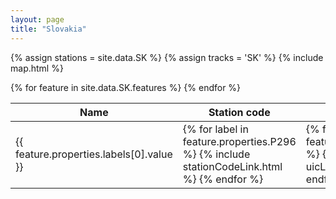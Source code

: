 ```yaml
---
layout: page
title: "Slovakia"
---
```

{% assign stations = site.data.SK %}
{% assign tracks = 'SK' %}
{% include map.html %}

<table>
  <thead>
    <tr>
      <th>Name</th>
      <th>Station code</th>
      <th>UIC</th>
      <th>IBNR</th>
      <th>DB</th>
      <th>Benerail</th>
      <th>SNCF</th>
      <th>IATA</th>
      <th>Trainline</th>
      <th>Wikidata</th>
    </tr>
  </thead>
  <tbody>
    {% for feature in site.data.SK.features %}
      <tr>
        <td
          title="{% for label in feature.properties.labels %}{{ label.value }} ({{ label.lang }})&#013;{% endfor %}">
          {{ feature.properties.labels[0].value }}</td>
        <td>
          {% for label in feature.properties.P296 %}
            {% include stationCodeLink.html %}
          {% endfor %}
        </td>
        <td>
          {% for label in feature.properties.P722 %}
            {% include uicLink.html %}
          {% endfor %}
        </td>
       <td>
          {% for label in feature.properties.P954 %}
           {% include ibnrLink.html %}
          {% endfor %}
        </td>
        <td>
          {% for label in feature.properties.P8671 %}
          <a href="https://iris.noncd.db.de/wbt/js/index.html?bhf={{ label.value }}" target="_blank">
              {{ label.value }}
            </a>
            <br />
            {% endfor %}
        </td>
        <td>{% for label in feature.properties.P8448 %}<a target="_blank" href="https://www.b-europe.com/EN/Booking/Tickets?autoactivatestep2=true&origin={{ label.value }}">{{ label.value }}</a><br />{% endfor %}</td>
        <td>{% for label in feature.properties.P8181 %}{{ label.value }}<br />{% endfor %}</td>
        <td>{% for label in feature.properties.P238 %}
          <a href="https://www.iata.org/en/publications/directories/code-search/?airport.search={{ label.value }}" target="_blank">
            {{ label.value }}
          </a>
        {% endfor %}</td>
        <td>
          {% for label in feature.properties.P6724 %}
          <a href="https://trainline-eu.github.io/stations-studio/#/station/{{ label.value }}" target="_blank">
            {{ label.value }}
          </a>
          <br />
          {% endfor %}
        </td>
        <td>
          {% for label in feature.properties.PWIKI %}
          <a href="https://www.wikidata.org/wiki/{{ label.value }}" target="_blank">
            {{ label.value }}
          </a>
          <br />
          {% endfor %}
        </td>
      </tr>
    {% endfor %}
  </tbody>
</table>
